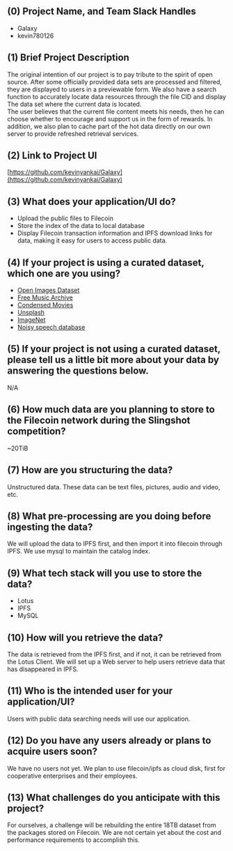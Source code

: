 ## (0) Project Name, and Team Slack Handles

- Galaxy
- kevin780126

## (1) Brief Project Description

The original intention of our project is to pay tribute to the spirit of open source. After some officially provided data sets are processed and filtered, they are displayed to users in a previewable form. We also have a search function to accurately locate data resources through the file CID and display The data set where the current data is located.  
The user believes that the current file content meets his needs, then he can choose whether to encourage and support us in the form of rewards.
In addition, we also plan to cache part of the hot data directly on our own server to provide refreshed retrieval services.


## (2) Link to Project UI

[https://github.com/kevinyankai/Galaxy](https://github.com/kevinyankai/Galaxy)

## (3) What does your application/UI do?
- Upload the public files to Filecoin
- Store the index of the data to local database
- Display Filecoin transaction information and IPFS download links for data, making it easy for users to access public data.

## (4) If your project is using a curated dataset, which one are you using?

- [Open Images Dataset](https://storage.googleapis.com/openimages/web/index.html)
- [Free Music Archive](https://github.com/mdeff/fma)
- [Condensed Movies](https://www.robots.ox.ac.uk/~vgg/research/condensed-movies/)
- [Unsplash](https://unsplash.com/)
- [ImageNet](http://www.image-net.org/)
- [Noisy speech database](https://datashare.is.ed.ac.uk/handle/10283/2791)

## (5) If your project is not using a curated dataset, please tell us a little bit more about your data by answering the questions below.

N/A

## (6) How much data are you planning to store to the Filecoin network during the Slingshot competition?
~20TiB

## (7) How are you structuring the data?

Unstructured data. These data can be text files, pictures, audio and video, etc.

## (8) What pre-processing are you doing before ingesting the data?

We will upload the data to IPFS first, and then import it into filecoin through IPFS. We use mysql to maintain the catalog index.

## (9)  What tech stack will you use to store the data?
- Lotus
- IPFS
- MySQL

## (10) How will you retrieve the data?
The data is retrieved from the IPFS first, and if not, it can be retrieved from the Lotus Client. We will set up a Web server to help users retrieve data that has disappeared in IPFS.

## (11) Who is the intended user for your application/UI?

Users with public data searching needs will use our application.

## (12) Do you have any users already or plans to acquire users soon?

We have no users not yet. We plan to use filecoin/ipfs as cloud disk, first for cooperative enterprises and their employees.

## (13) What challenges do you anticipate with this project?

For ourselves, a challenge will be rebuilding the entire 18TB dataset from the packages stored on Filecoin. We are not certain yet about the cost and performance requirements to accomplish this.
